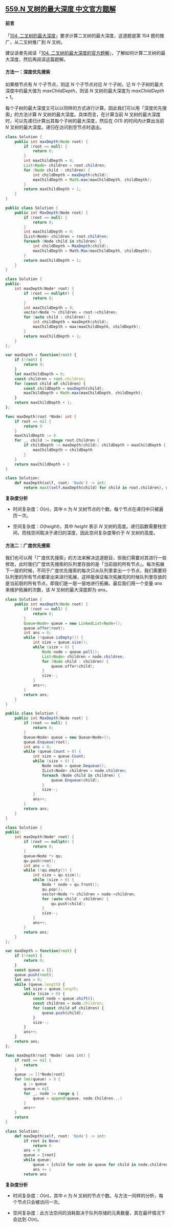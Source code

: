 ## [559.N 叉树的最大深度 中文官方题解](https://leetcode.cn/problems/maximum-depth-of-n-ary-tree/solutions/100000/n-cha-shu-de-zui-da-shen-du-by-leetcode-n7qtv)
#### 前言

「[104. 二叉树的最大深度](https://leetcode-cn.com/problems/maximum-depth-of-binary-tree)」要求计算二叉树的最大深度，这道题是第 104 题的推广，从二叉树推广到 $N$ 叉树。

建议读者先阅读「[104. 二叉树的最大深度的官方题解](https://leetcode-cn.com/problems/maximum-depth-of-binary-tree/solution/er-cha-shu-de-zui-da-shen-du-by-leetcode-solution)」，了解如何计算二叉树的最大深度，然后再阅读这篇题解。

#### 方法一：深度优先搜索

如果根节点有 $N$ 个子节点，则这 $N$ 个子节点对应 $N$ 个子树。记 $N$ 个子树的最大深度中的最大值为 $\textit{maxChildDepth}$，则该 $N$ 叉树的最大深度为 $\textit{maxChildDepth} + 1$。

每个子树的最大深度又可以以同样的方式进行计算。因此我们可以用「深度优先搜索」的方法计算 $N$ 叉树的最大深度。具体而言，在计算当前 $N$ 叉树的最大深度时，可以先递归计算出其每个子树的最大深度，然后在 $O(1)$ 的时间内计算出当前 $N$ 叉树的最大深度。递归在访问到空节点时退出。

```Java [sol1-Java]
class Solution {
    public int maxDepth(Node root) {
        if (root == null) {
            return 0;
        }
        int maxChildDepth = 0;
        List<Node> children = root.children;
        for (Node child : children) {
            int childDepth = maxDepth(child);
            maxChildDepth = Math.max(maxChildDepth, childDepth);
        }
        return maxChildDepth + 1;
    }
}
```

```C# [sol1-C#]
public class Solution {
    public int MaxDepth(Node root) {
        if (root == null) {
            return 0;
        }
        int maxChildDepth = 0;
        IList<Node> children = root.children;
        foreach (Node child in children) {
            int childDepth = MaxDepth(child);
            maxChildDepth = Math.Max(maxChildDepth, childDepth);
        }
        return maxChildDepth + 1;
    }
}
```

```C++ [sol1-C++]
class Solution {
public:
    int maxDepth(Node* root) {
        if (root == nullptr) {
            return 0;
        }
        int maxChildDepth = 0;
        vector<Node *> children = root->children;
        for (auto child : children) {
            int childDepth = maxDepth(child);
            maxChildDepth = max(maxChildDepth, childDepth);
        }
        return maxChildDepth + 1;
    }
};
```

```JavaScript [sol1-JavaScript]
var maxDepth = function(root) {
    if (!root) {
        return 0;
    }
    let maxChildDepth = 0;
    const children = root.children;
    for (const child of children) {
        const childDepth = maxDepth(child);
        maxChildDepth = Math.max(maxChildDepth, childDepth);
    }
    return maxChildDepth + 1;
};
```

```go [sol1-Golang]
func maxDepth(root *Node) int {
    if root == nil {
        return 0
    }
    maxChildDepth := 0
    for _, child := range root.Children {
        if childDepth := maxDepth(child); childDepth > maxChildDepth {
            maxChildDepth = childDepth
        }
    }
    return maxChildDepth + 1
}
```

```Python [sol1-Python3]
class Solution:
    def maxDepth(self, root: 'Node') -> int:
        return max((self.maxDepth(child) for child in root.children), default=0) + 1 if root else 0
```

**复杂度分析**

- 时间复杂度：$O(n)$，其中 $n$ 为 $N$ 叉树节点的个数。每个节点在递归中只被遍历一次。

- 空间复杂度：$O(\textit{height})$，其中 $\textit{height}$ 表示 $N$ 叉树的高度。递归函数需要栈空间，而栈空间取决于递归的深度，因此空间复杂度等价于 $N$ 叉树的高度。

#### 方法二：广度优先搜索

我们也可以用「广度优先搜索」的方法来解决这道题目，但我们需要对其进行一些修改，此时我们广度优先搜索的队列里存放的是「当前层的所有节点」。每次拓展下一层的时候，不同于广度优先搜索的每次只从队列里拿出一个节点，我们需要将队列里的所有节点都拿出来进行拓展，这样能保证每次拓展完的时候队列里存放的是当前层的所有节点，即我们是一层一层地进行拓展。最后我们用一个变量 $\textit{ans}$ 来维护拓展的次数，该 $N$ 叉树的最大深度即为 $\textit{ans}$。

```Java [sol2-Java]
class Solution {
    public int maxDepth(Node root) {
        if (root == null) {
            return 0;
        }
        Queue<Node> queue = new LinkedList<Node>();
        queue.offer(root);
        int ans = 0;
        while (!queue.isEmpty()) {
            int size = queue.size();
            while (size > 0) {
                Node node = queue.poll();
                List<Node> children = node.children;
                for (Node child : children) {
                    queue.offer(child);
                }
                size--;
            }
            ans++;
        }
        return ans;
    }
}
```

```C# [sol2-C#]
public class Solution {
    public int MaxDepth(Node root) {
        if (root == null) {
            return 0;
        }
        Queue<Node> queue = new Queue<Node>();
        queue.Enqueue(root);
        int ans = 0;
        while (queue.Count > 0) {
            int size = queue.Count;
            while (size > 0) {
                Node node = queue.Dequeue();
                IList<Node> children = node.children;
                foreach (Node child in children) {
                    queue.Enqueue(child);
                }
                size--;
            }
            ans++;
        }
        return ans;
    }
}
```

```C++ [sol2-C++]
class Solution {
public:
    int maxDepth(Node* root) {
        if (root == nullptr) {
            return 0;
        }
        queue<Node *> qu;
        qu.push(root);
        int ans = 0;
        while (!qu.empty()) {
            int size = qu.size();
            while (size > 0) {
                Node * node = qu.front();
                qu.pop();
                vector<Node *> children = node->children;
                for (auto child : children) {
                    qu.push(child);
                }
                size--;
            }
            ans++;
        }
        return ans;
    }
};
```

```JavaScript [sol2-JavaScript]
var maxDepth = function(root) {
    if (!root) {
        return 0;
    }
    const queue = [];
    queue.push(root);
    let ans = 0;
    while (queue.length) {
        let size = queue.length;
        while (size > 0) {
            const node = queue.shift();
            const children = node.children;
            for (const child of children) {
                queue.push(child);
            }
            size--;
        }
        ans++;
    }
    return ans;
};
```

```go [sol2-Golang]
func maxDepth(root *Node) (ans int) {
    if root == nil {
        return
    }
    queue := []*Node{root}
    for len(queue) > 0 {
        q := queue
        queue = nil
        for _, node := range q {
            queue = append(queue, node.Children...)
        }
        ans++
    }
    return
}
```

```Python [sol2-Python3]
class Solution:
    def maxDepth(self, root: 'Node') -> int:
        if root is None:
            return 0
        ans = 0
        queue = [root]
        while queue:
            queue = [child for node in queue for child in node.children]
            ans += 1
        return ans
```

**复杂度分析**

- 时间复杂度：$O(n)$，其中 $n$ 为 $N$ 叉树的节点个数。与方法一同样的分析，每个节点只会被访问一次。

- 空间复杂度：此方法空间的消耗取决于队列存储的元素数量，其在最坏情况下会达到 $O(n)$。